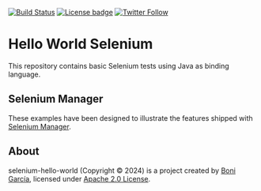 [![Build Status](https://github.com/bonigarcia/selenium-examples/workflows/build/badge.svg)](https://github.com/bonigarcia/selenium-examples/actions)
[![License badge](https://img.shields.io/badge/license-Apache2-green.svg)](https://www.apache.org/licenses/LICENSE-2.0)
[![Twitter Follow](https://img.shields.io/twitter/follow/boni_gg.svg?style=social)](https://twitter.com/boni_gg)

# Hello World Selenium
This repository contains basic Selenium tests using Java as binding language.

## Selenium Manager
These examples have been designed to illustrate the features shipped with [Selenium Manager].

## About
selenium-hello-world (Copyright &copy; 2024) is a project created by [Boni García], licensed under [Apache 2.0 License].

[Apache 2.0 License]: https://www.apache.org/licenses/LICENSE-2.0
[Boni García]: https://bonigarcia.dev/
[Selenium]: https://www.selenium.dev/
[Selenium Manager]: https://www.selenium.dev/documentation/selenium_manager/